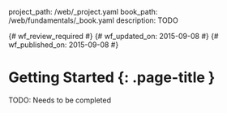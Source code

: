project_path: /web/_project.yaml
book_path: /web/fundamentals/_book.yaml
description: TODO

{# wf_review_required #}
{# wf_updated_on: 2015-09-08 #}
{# wf_published_on: 2015-09-08 #}

# Getting Started {: .page-title }

TODO: Needs to be completed
